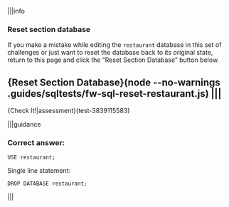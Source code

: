 |||info
### Reset section database
If you make a mistake while editing the `restaurant` database in this set of challenges or just want to reset the database back to its original state, return to this page and click the “Reset Section Database” button below.

{Reset Section Database}(node --no-warnings .guides/sqltests/fw-sql-reset-restaurant.js)
|||
---

{Check It!|assessment}(test-3839115583)

|||guidance

### Correct answer:

`USE restaurant;`

Single line statement:

`DROP DATABASE restaurant;`

|||
